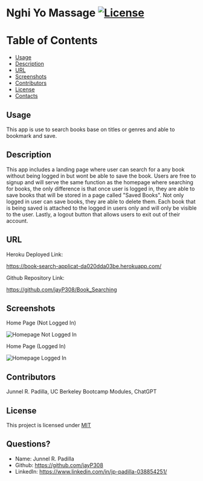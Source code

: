 # Nghi Yo Massage [![License](https://img.shields.io/badge/License-MIT-blue.svg)](https://opensource.org/licenses/MIT)

# Table of Contents
* [Usage](#usage)
* [Description](#usage)
* [URL](#URL)
* [Screenshots](#Screenshots)
* [Contributors](#contributors)
* [License](#license)
* [Contacts](#contacts)
  
## Usage
This app is use to search books base on titles or genres and able to bookmark and save.
  
## Description
This app includes a landing page where user can search for a any book without being logged in but wont be able to save the book. Users are free to signup and will serve the same function as the homepage where searching for books, the only difference is that once user is logged in, they are able to save books that will be stored in a page called "Saved Books". Not only logged in user can save books, they are able to delete them. Each book that is being saved is attached to the logged in users only and will only be visible to the user. Lastly, a logout button that allows users to exit out of their account.
  
## URL 
Heroku Deployed Link:

https://book-search-applicat-da020dda03be.herokuapp.com/

Github Repository Link:

https://github.com/jayP308/Book_Searching

## Screenshots
Home Page (Not Logged In)

<img src="./images/homepage-notloggedin.png" alt="Homepage Not Logged In" />

Home Page (Logged In)

<img src="./images/homepage-loggedin.png" alt="Homepage Logged In" />

## Contributors
Junnel R. Padilla, UC Berkeley Bootcamp Modules, ChatGPT
  
## License
This project is licensed under [MIT](https://opensource.org/licenses/MIT)

## Questions?
* Name: Junnel R. Padilla
* Github: https://github.com/jayP308
* LinkedIn: https://www.linkedin.com/in/jp-padilla-038854251/